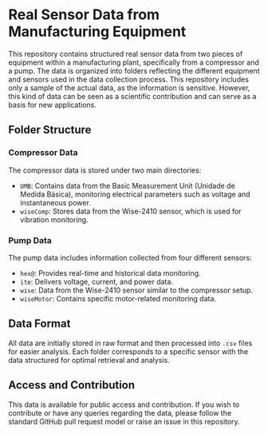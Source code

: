 # Real Sensor Data from Manufacturing Equipment

This repository contains structured real sensor data from two pieces of equipment within a manufacturing plant, specifically from a compressor and a pump. The data is organized into folders reflecting the different equipment and sensors used in the data collection process. This repository includes only a sample of the actual data, as the information is sensitive. However, this kind of data can be seen as a scientific contribution and can serve as a basis for new applications.

## Folder Structure

### Compressor Data
The compressor data is stored under two main directories:
- `UMB`: Contains data from the Basic Measurement Unit (Unidade de Medida Básica), monitoring electrical parameters such as voltage and instantaneous power.
- `wiseComp`: Stores data from the Wise-2410 sensor, which is used for vibration monitoring.

### Pump Data
The pump data includes information collected from four different sensors:
- `hex@`: Provides real-time and historical data monitoring.
- `ite`: Delivers voltage, current, and power data.
- `wise`: Data from the Wise-2410 sensor similar to the compressor setup.
- `wiseMotor`: Contains specific motor-related monitoring data.

## Data Format

All data are initially stored in raw format and then processed into `.csv` files for easier analysis. Each folder corresponds to a specific sensor with the data structured for optimal retrieval and analysis.

## Access and Contribution

This data is available for public access and contribution. If you wish to contribute or have any queries regarding the data, please follow the standard GitHub pull request model or raise an issue in this repository.
